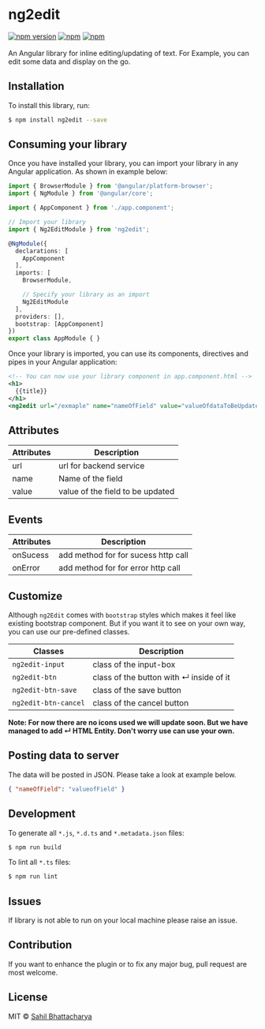 # ng2edit
[![npm version](https://badge.fury.io/js/ng2edit.svg)](https://badge.fury.io/js/ng2edit)
[![npm](https://david-dm.org/sahilbhatt92/ng2Edit/status.svg)](https://www.npmjs.com/package/ng2edit)
[![npm](https://img.shields.io/npm/dm/ng2edit.svg)](https://www.npmjs.com/package/ng2edit)
<br/><br/>
An Angular library for inline editing/updating of text. For Example, you can edit some data and display on the go.

## Installation

To install this library, run:

```bash
$ npm install ng2edit --save
```

## Consuming your library

Once you have installed your library, you can import your library in any Angular application. As shown in example below:

```typescript
import { BrowserModule } from '@angular/platform-browser';
import { NgModule } from '@angular/core';

import { AppComponent } from './app.component';

// Import your library
import { Ng2EditModule } from 'ng2edit';

@NgModule({
  declarations: [
    AppComponent
  ],
  imports: [
    BrowserModule,

    // Specify your library as an import
    Ng2EditModule
  ],
  providers: [],
  bootstrap: [AppComponent]
})
export class AppModule { }
```

Once your library is imported, you can use its components, directives and pipes in your Angular application:

```xml
<!-- You can now use your library component in app.component.html -->
<h1>
  {{title}}
</h1>
<ng2edit url="/exmaple" name="nameOfField" value="valueOfdataToBeUpdated" (onSuccess)="successFunction($event);" (onError)="errorFunction($event);"></ng2edit>
```

## Attributes

| Attributes | Description |
| --- | --- |
| url | url for backend service |
| name | Name of the field |
| value | value of the field to be updated |


## Events

| Attributes | Description |
| --- | --- |
| onSucess | add method for for sucess http call |
| onError | add method for for error http call |

## Customize

Although `ng2Edit` comes with `bootstrap` styles which makes it feel like existing bootstrap component. But if you want it to see on your own way, you can use our pre-defined classes.

| Classes | Description |
| --- | --- |
| `ng2edit-input` | class of the input-box |
| `ng2edit-btn` | class of the button with &crarr; inside of it |
| `ng2edit-btn-save` | class of the save button |
| `ng2edit-btn-cancel` | class of the cancel button |

**Note: For now there are no icons used we will update soon. But we have managed to add &crarr; HTML Entity. Don't worry use can use your own.**

## Posting data to server

The data will be posted in JSON. Please take a look at example below.

```JSON
{ "nameOfField": "valueofField" }
```

## Development

To generate all `*.js`, `*.d.ts` and `*.metadata.json` files:

```bash
$ npm run build
```

To lint all `*.ts` files:

```bash
$ npm run lint
```
## Issues

If library is not able to run on your local machine please raise an issue.

## Contribution

If you want to enhance the plugin or to fix any major bug, pull request are most welcome.

## License

MIT © [Sahil Bhattacharya](mailto:sahildude92@gmail.com)
